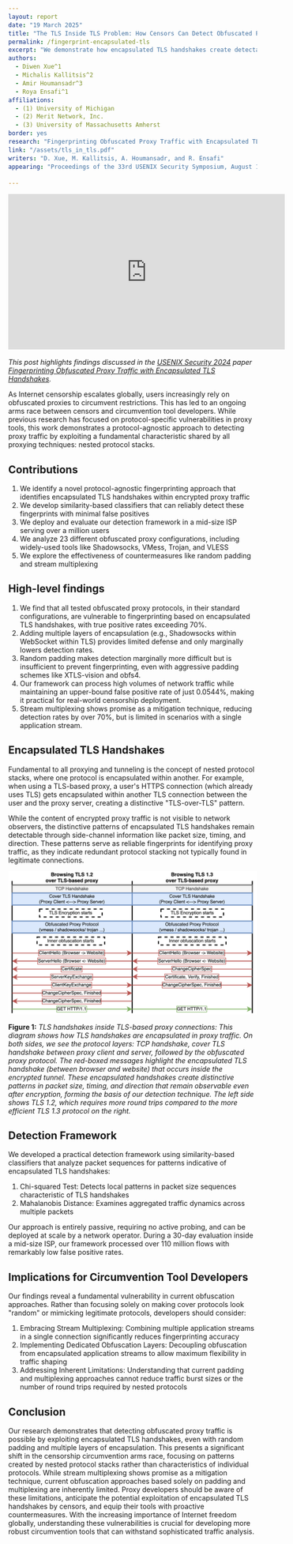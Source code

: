 ```yaml
---
layout: report
date: "19 March 2025"
title: "The TLS Inside TLS Problem: How Censors Can Detect Obfuscated Proxies"
permalink: /fingerprint-encapsulated-tls
excerpt: "We demonstrate how encapsulated TLS handshakes create detectable fingerprints in all obfuscated proxy traffic, regardless of the specific protocol used"
authors:
  - Diwen Xue^1
  - Michalis Kallitsis^2
  - Amir Houmansadr^3
  - Roya Ensafi^1
affiliations: 
  - (1) University of Michigan
  - (2) Merit Network, Inc.
  - (3) University of Massachusetts Amherst
border: yes
research: "Fingerprinting Obfuscated Proxy Traffic with Encapsulated TLS Handshakes"
link: "/assets/tls_in_tls.pdf"
writers: "D. Xue, M. Kallitsis, A. Houmansadr, and R. Ensafi"
appearing: "Proceedings of the 33rd USENIX Security Symposium, August 14–16, 2024"

---
```

<p align="center"><iframe width="560" height="315" src="https://www.youtube.com/embed/8GO_9HKTvb0?si=-oKT_YT7sRocar-m" frameborder="0" allow="accelerometer; autoplay; encrypted-media; gyroscope; picture-in-picture" allowfullscreen></iframe></p>

_This post highlights findings discussed in the [USENIX Security 2024](https://www.usenix.org/conference/usenixsecurity24) paper [Fingerprinting Obfuscated Proxy Traffic with Encapsulated TLS Handshakes](https://www.usenix.org/conference/usenixsecurity24/presentation/xue-fingerprinting)._

As Internet censorship escalates globally, users increasingly rely on obfuscated proxies to circumvent restrictions. This has led to an ongoing arms race between censors and circumvention tool developers. While previous research has focused on protocol-specific vulnerabilities in proxy tools, this work demonstrates a protocol-agnostic approach to detecting proxy traffic by exploiting a fundamental characteristic shared by all proxying techniques: nested protocol stacks.

## Contributions

1. We identify a novel protocol-agnostic fingerprinting approach that identifies encapsulated TLS handshakes within encrypted proxy traffic
2. We develop similarity-based classifiers that can reliably detect these fingerprints with minimal false positives
3. We deploy and evaluate our detection framework in a mid-size ISP serving over a million users
4. We analyze 23 different obfuscated proxy configurations, including widely-used tools like Shadowsocks, VMess, Trojan, and VLESS
5. We explore the effectiveness of countermeasures like random padding and stream multiplexing

## High-level findings

1. We find that all tested obfuscated proxy protocols, in their standard configurations, are vulnerable to fingerprinting based on encapsulated TLS handshakes, with true positive rates exceeding 70%.
2. Adding multiple layers of encapsulation (e.g., Shadowsocks within WebSocket within TLS) provides limited defense and only marginally lowers detection rates.
3. Random padding makes detection marginally more difficult but is insufficient to prevent fingerprinting, even with aggressive padding schemes like XTLS-vision and obfs4.
4. Our framework can process high volumes of network traffic while maintaining an upper-bound false positive rate of just 0.0544%, making it practical for real-world censorship deployment.
5. Stream multiplexing shows promise as a mitigation technique, reducing detection rates by over 70%, but is limited in scenarios with a single application stream.


## Encapsulated TLS Handshakes

Fundamental to all proxying and tunneling is the concept of nested protocol stacks, where one protocol is encapsulated within another. For example, when using a TLS-based proxy, a user's HTTPS connection (which already uses TLS) gets encapsulated within another TLS connection between the user and the proxy server, creating a distinctive "TLS-over-TLS" pattern.


While the content of encrypted proxy traffic is not visible to network observers, the distinctive patterns of encapsulated TLS handshakes remain detectable through side-channel information like packet size, timing, and direction. These patterns serve as reliable fingerprints for identifying proxy traffic, as they indicate redundant protocol stacking not typically found in legitimate connections.

![An overview of CenTrace's operation](/assets/tlshandshakes.png "An overview of CenTrace's operation")

**Figure 1:** _TLS handshakes inside TLS-based proxy connections: This diagram shows how TLS handshakes are encapsulated in proxy traffic. On both sides, we see the protocol layers: TCP handshake, cover TLS handshake between proxy client and server, followed by the obfuscated proxy protocol. The red-boxed messages highlight the encapsulated TLS handshake (between browser and website) that occurs inside the encrypted tunnel. These encapsulated handshakes create distinctive patterns in packet size, timing, and direction that remain observable even after encryption, forming the basis of our detection technique. The left side shows TLS 1.2, which requires more round trips compared to the more efficient TLS 1.3 protocol on the right._


## Detection Framework

We developed a practical detection framework using similarity-based classifiers that analyze packet sequences for patterns indicative of encapsulated TLS handshakes:

1. Chi-squared Test: Detects local patterns in packet size sequences characteristic of TLS handshakes
2. Mahalanobis Distance: Examines aggregated traffic dynamics across multiple packets

Our approach is entirely passive, requiring no active probing, and can be deployed at scale by a network operator. During a 30-day evaluation inside a mid-size ISP, our framework processed over 110 million flows with remarkably low false positive rates.


## Implications for Circumvention Tool Developers
Our findings reveal a fundamental vulnerability in current obfuscation approaches. Rather than focusing solely on making cover protocols look "random" or mimicking legitimate protocols, developers should consider:

1. Embracing Stream Multiplexing: Combining multiple application streams in a single connection significantly reduces fingerprinting accuracy
2. Implementing Dedicated Obfuscation Layers: Decoupling obfuscation from encapsulated application streams to allow maximum flexibility in traffic shaping
3. Addressing Inherent Limitations: Understanding that current padding and multiplexing approaches cannot reduce traffic burst sizes or the number of round trips required by nested protocols


## Conclusion

Our research demonstrates that detecting obfuscated proxy traffic is possible by exploiting encapsulated TLS handshakes, even with random padding and multiple layers of encapsulation. This presents a significant shift in the censorship circumvention arms race, focusing on patterns created by nested protocol stacks rather than characteristics of individual protocols.
While stream multiplexing shows promise as a mitigation technique, current obfuscation approaches based solely on padding and multiplexing are inherently limited. Proxy developers should be aware of these limitations, anticipate the potential exploitation of encapsulated TLS handshakes by censors, and equip their tools with proactive countermeasures.
With the increasing importance of Internet freedom globally, understanding these vulnerabilities is crucial for developing more robust circumvention tools that can withstand sophisticated traffic analysis.